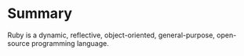 # Summary

Ruby is a dynamic, reflective, object-oriented, general-purpose, open-source programming language.

